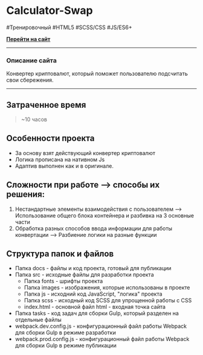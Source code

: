 # Calculator-Swap
\#Тренировочный \#HTML5 \#SCSS/CSS \#JS/ES6+ 

[**Перейти на сайт**](https://cyber-wf13.github.io/site-calculator/)

***
### Описание сайта
Конвертер криптовалют, который поможет пользователю подсчитать свои сбережения.
***


## Затраченное время

> ~10 часов


## Особенности проекта
* За основу взят действующий конвертер криптовалют
* Логика прописана на нативном Js
* Адаптив выполнен как и в оригинале.


## Сложности при работе --> способы их решения:
1. Нестандартные элементы взаимодействия с пользователем --> Использование общего блока контейнера и разбивка на 3 основные части 
2. Обработка разных способов ввода информации для работы конвертации --> Разбиение логики на разные функции


## Структура папок и файлов
* Папка docs - файлы и код проекта, готовый для публикации
* Папка src - исходные файлы для разработки проекта
  * Папка fonts - шрифты проекта
  * Папка images - изображения, которые использованы в проекте
  * Папка js - исходний код JavaScript, "логика" проекта
  * Папка scss - исходный код SCSS для упрощенной работы с CSS
  * index.html - основной файл html - входная точка сайта
* Папка tasks - код задач для сборки Gulp, который разделен на отдельные файлы 
* webpack.dev.config.js - конфигурационный файл работы Webpack для сборки Gulp в режиме разработки
* webpack.prod.config.js - конфигурационный файл работы Webpack для сборки Gulp в режиме публикации


